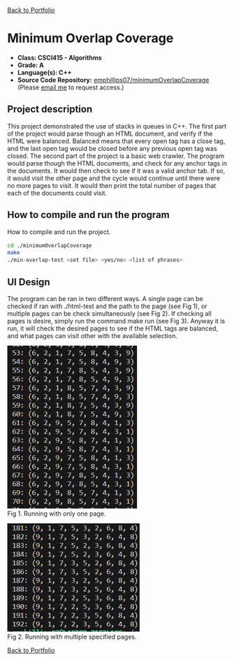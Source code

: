 [Back to Portfolio](./)

Minimum Overlap Coverage
===============

-   **Class: CSCI415 - Algorithms** 
-   **Grade: A** 
-   **Language(s): C++** 
-   **Source Code Repository:** [emphillips07/minimumOverlapCoverage](https://github.com/emphillips07/sumOfPermutations)  
    (Please [email me](mailto:ephillips@csustudent.net?subject=GitHub%20Access) to request access.)

## Project description

This project demonstrated the use of stacks in queues in C++. The first part of the project would parse though an HTML document, and verify if the HTML were balanced. Balanced means that every open tag has a close tag, and the last open tag would be closed before any previous open tag was closed. The second part of the project is a basic web crawler. The program would parse though the HTML documents, and check for any anchor tags in the documents. It would then check to see if it was a valid anchor tab. If so, it would visit the other page and the cycle would continue until there were no more pages to visit. It would then print the total number of pages that each of the documents could visit.

## How to compile and run the program

How to compile and run the project.

```bash
cd ./minimumOverlapCoverage
make
./min-overlap-test <set file> <yes/no> <list of phrases>
```

## UI Design

The program can be ran in two different ways. A single page can be checked if ran with ./html-test and the path to the page (see Fig 1), or multiple pages can be check simultaneously (see Fig 2). If checking all pages is desire, simply run the command make run (see Fig 3). Anyway it is run, it will check the desired pages to see if the HTML tags are balanced, and what pages can visit other with the available selection.

![screenshot](images/prj4-1.png)  
Fig 1. Running with only one page.

![screenshot](images/prj4-2.png)  
Fig 2. Running with multiple specified pages.

[Back to Portfolio](./)

